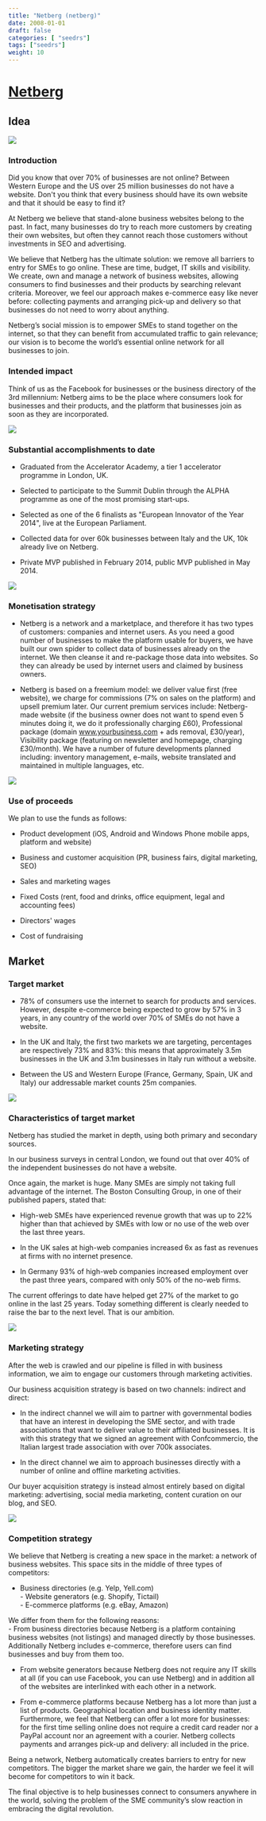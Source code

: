 ```yaml
---
title: "Netberg (netberg)"
date: 2008-01-01
draft: false
categories: [ "seedrs"]
tags: ["seedrs"]
weight: 10
---
```


# [Netberg](https://www.seedrs.com/netberg)

## Idea

![](/img/seedrs/uploads/startup/section_image/image/2187/qyiiwswbqm6riylw6g9auqgow3npo4s/Untitled.jpg?rect=0%2C0%2C796%2C302&w=600&fit=clip&s=57652474fabba6a5a7f0daf962c442c5)

### Introduction

Did you know that over 70% of businesses are not online? Between Western Europe and the US over 25 million businesses do not have a website. Don't you think that every business should have its own website and that it should be easy to find it?

At Netberg we believe that stand-alone business websites belong to the past. In fact, many businesses do try to reach more customers by creating their own websites, but often they cannot reach those customers without investments in SEO and advertising.

We believe that Netberg has the ultimate solution: we remove all barriers to entry for SMEs to go online. These are time, budget, IT skills and visibility. We create, own and manage a network of business websites, allowing consumers to find businesses and their products by searching relevant criteria. Moreover, we feel our approach makes e-commerce easy like never before: collecting payments and arranging pick-up and delivery so that businesses do not need to worry about anything.

Netberg’s social mission is to empower SMEs to stand together on the internet, so that they can benefit from accumulated traffic to gain relevance; our vision is to become the world’s essential online network for all businesses to join.

### Intended impact

Think of us as the Facebook for businesses or the business directory of the 3rd millennium: Netberg aims to be the place where consumers look for businesses and their products, and the platform that businesses join as soon as they are incorporated.

![](/img/seedrs/uploads/startup/section_image/image/2190/fn9vci1v10rcpfkmdjh85w5y6fehiqk/infographicD.jpg?rect=0%2C0%2C800%2C638&w=600&fit=clip&s=ada2bf0e6d914ce89c40887313c52eed)

### Substantial accomplishments to date

- Graduated from the Accelerator Academy, a tier 1 accelerator programme in London, UK.

- Selected to participate to the Summit Dublin through the ALPHA programme as one of the most promising start-ups.

- Selected as one of the 6 finalists as "European Innovator of the Year 2014", live at the European Parliament.

- Collected data for over 60k businesses between Italy and the UK, 10k already live on Netberg.

- Private MVP published in February 2014, public MVP published in May 2014.

![](/img/seedrs/uploads/startup/section_image/image/2189/5hxc0nk8048hg40e6lubj2b8677zths/Untitled4.jpg?rect=0%2C0%2C641%2C366&w=600&fit=clip&s=3069cfdd373729a58ce91f18d6fd4e80)

### Monetisation strategy

- Netberg is a network and a marketplace, and therefore it has two types of customers: companies and internet users. As you need a good number of businesses to make the platform usable for buyers, we have built our own spider to collect data of businesses already on the internet. We then cleanse it and re-package those data into websites. So they can already be used by internet users and claimed by business owners.

- Netberg is based on a freemium model: we deliver value first (free website), we charge for commissions (7% on sales on the platform) and upsell premium later. Our current premium services include: Netberg-made website (if the business owner does not want to spend even 5 minutes doing it, we do it professionally charging £60), Professional package (domain <a target="_blank" rel="nofollow" class="outside" href="http://www.yourbusiness.com">www.yourbusiness.com</a> + ads removal, £30/year), Visibility package (featuring on newsletter and homepage, charging £30/month). We have a number of future developments planned including: inventory management, e-mails, website translated and maintained in multiple languages, etc.

![](/img/seedrs/uploads/startup/section_image/image/2194/qcf1qld80tanu0ogiay3ra4h1anph51/Untitled34.jpg?rect=0%2C0%2C1284%2C722&w=600&fit=clip&s=7c4fe6ee4c4797bd7f0e75e42fed2bad)

### Use of proceeds

We plan to use the funds as follows:

- Product development (iOS, Android and Windows Phone mobile apps, platform and website)

- Business and customer acquisition (PR, business fairs, digital marketing, SEO)

- Sales and marketing wages

- Fixed Costs (rent, food and drinks, office equipment, legal and accounting fees)

- Directors' wages

- Cost of fundraising

## Market

### Target market

- 78% of consumers use the internet to search for products and services. However, despite e-commerce being expected to grow by 57% in 3 years, in any country of the world over 70% of SMEs do not have a website.

- In the UK and Italy, the first two markets we are targeting, percentages are respectively 73% and 83%: this means that approximately 3.5m businesses in the UK and 3.1m businesses in Italy run without a website.

- Between the US and Western Europe (France, Germany, Spain, UK and Italy) our addressable market counts 25m companies.

![](https://seedrs.imgix.net/uploads/startup/section_image/image/2191/np18s16pzaxt6xwvh515t00kgjycjpd/infographicA.jpg?rect=2%2C0%2C789%2C791&w=600&fit=clip&s=6639d4393ece916b63221f0c635c8409)

### Characteristics of target market

Netberg has studied the market in depth, using both primary and secondary sources.

In our business surveys in central London, we found out that over 40% of the independent businesses do not have a website.

Once again, the market is huge. Many SMEs are simply not taking full advantage of the internet. The Boston Consulting Group, in one of their published papers, stated that:

- High-web SMEs have experienced revenue growth that was up to 22% higher than that achieved by SMEs with low or no use of the web over the last three years.

- In the UK sales at high-web companies increased 6x as fast as revenues at firms with no internet presence.

- In Germany 93% of high-web companies increased employment over the past three years, compared with only 50% of the no-web firms.

The current offerings to date have helped get 27% of the market to go online in the last 25 years. Today something different is clearly needed to raise the bar to the next level. That is our ambition.

![](https://seedrs.imgix.net/uploads/startup/section_image/image/2192/bkxfhfc71b9fkh664eaqkhg0arixzhb/infographicC.jpg?rect=0%2C0%2C797%2C638&w=600&fit=clip&s=7c77cc1cb2a5241ef68677313808e2ca)

### Marketing strategy

After the web is crawled and our pipeline is filled in with business information, we aim to engage our customers through marketing activities.

Our business acquisition strategy is based on two channels: indirect and direct:

- In the indirect channel we will aim to partner with governmental bodies that have an interest in developing the SME sector, and with trade associations that want to deliver value to their affiliated businesses. It is with this strategy that we signed an agreement with Confcommercio, the Italian largest trade association with over 700k associates.

- In the direct channel we aim to approach businesses directly with a number of online and offline marketing activities.

Our buyer acquisition strategy is instead almost entirely based on digital marketing: advertising, social media marketing, content curation on our blog, and SEO.

![](https://seedrs.imgix.net/uploads/startup/section_image/image/2193/ghukz8y92bin908xq0pi7v75yvwzn85/infographicB.jpg?rect=0%2C11%2C800%2C814&w=600&fit=clip&s=6ba3d17ef43371ef17f74b8ad0952bb8)

### Competition strategy

We believe that Netberg is creating a new space in the market: a network of business websites. This space sits in the middle of three types of competitors:

- Business directories (e.g. Yelp, Yell.com) <br>- Website generators (e.g. Shopify, Tictail) <br>- E-commerce platforms (e.g. eBay, Amazon)

We differ from them for the following reasons: <br>- From business directories because Netberg is a platform containing business websites (not listings) and managed directly by those businesses. Additionally Netberg includes e-commerce, therefore users can find businesses and buy from them too.

- From website generators because Netberg does not require any IT skills at all (if you can use Facebook, you can use Netberg) and in addition all of the websites are interlinked with each other in a network.

- From e-commerce platforms because Netberg has a lot more than just a list of products. Geographical location and business identity matter. Furthermore, we feel that Netberg can offer a lot more for businesses: for the first time selling online does not require a credit card reader nor a PayPal account nor an agreement with a courier. Netberg collects payments and arranges pick-up and delivery: all included in the price.

Being a network, Netberg automatically creates barriers to entry for new competitors. The bigger the market share we gain, the harder we feel it will become for competitors to win it back.

The final objective is to help businesses connect to consumers anywhere in the world, solving the problem of the SME community’s slow reaction in embracing the digital revolution.

